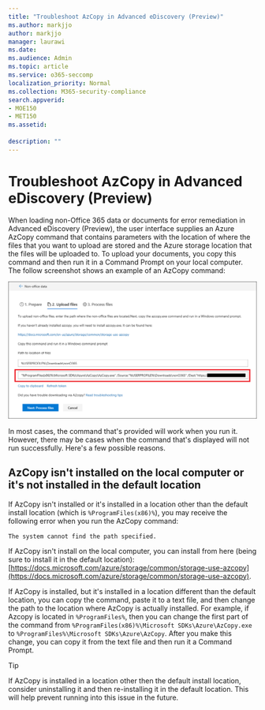 ```yaml
---
title: "Troubleshoot AzCopy in Advanced eDiscovery (Preview)"
ms.author: markjjo
author: markjjo
manager: laurawi
ms.date: 
ms.audience: Admin
ms.topic: article
ms.service: o365-seccomp
localization_priority: Normal
ms.collection: M365-security-compliance
search.appverid: 
- MOE150
- MET150
ms.assetid: 

description: ""
---
```


# Troubleshoot AzCopy in Advanced eDiscovery (Preview)

When loading non-Office 365 data or documents for error remediation in Advanced eDiscovery (Preview), the user interface supplies an Azure AzCopy command that contains parameters with the location of where the files that you want to upload are stored and the Azure storage location that the files will be uploaded to. To upload your documents, you copy this command and then run it in a Command Prompt on your local computer.  The follow screenshot shows an example of an AzCopy command:

![Upload non-Office 365 files](../media/46ba68f6-af11-4e70-bb91-5fc7973516e3.png)

In most cases, the command that's provided will work when you run it. However, there may be cases when the command that's displayed will not run successfully. Here's a few possible reasons.

## AzCopy isn't installed on the local computer or it's not installed in the default location

If AzCopy isn't installed or it's installed in a location other than the default install location (which is `%ProgramFiles(x86)%`), you may receive the following error when you run the AzCopy command:

    The system cannot find the path specified.

If AzCopy isn't install on the local computer, you can install from here (being sure to install it in the default location): [https://docs.microsoft.com/azure/storage/common/storage-use-azcopy](https://docs.microsoft.com/azure/storage/common/storage-use-azcopy).


If AzCopy is installed, but it's installed in a location different than the default location, you can copy the command, paste it to a text file, and then change the path to the location where AzCopy is actually installed. For example, if Azcopy is located in `%ProgramFiles%`, then you can change the first part of the command from `%ProgramFiles(x86)%\Microsoft SDKs\Azure\AzCopy.exe` to `%ProgramFiles%\Microsoft SDKs\Azure\AzCopy`. After you make this change, you can copy it from the text file and then run it a Command Prompt.

> [!TIP]
> If AzCopy is installed in a location other then the default install location, consider uninstalling it and then re-installing it in the default location. This will help prevent running into this issue in the future.